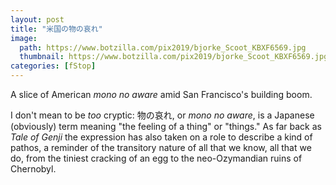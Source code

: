```yaml
---
layout: post
title: "米国の物の哀れ"
image:
  path: https://www.botzilla.com/pix2019/bjorke_Scoot_KBXF6569.jpg
  thumbnail: https://www.botzilla.com/pix2019/bjorke_Scoot_KBXF6569.jpg
categories: [fStop]
---
```


A slice of American <i>mono no aware</i> amid San Francisco's building boom.

<!--more-->

I don't mean to be _too_ cryptic: 物の哀れ, or _mono no aware_, is a Japanese (obviously) term meaning "the feeling of a thing" or "things." As far back as _Tale of Genji_ the expression has also taken on a role to describe a kind of pathos, a reminder of the transitory nature of all that we know, all that we do, from the tiniest cracking of an egg to the neo-Ozymandian ruins of Chernobyl.
